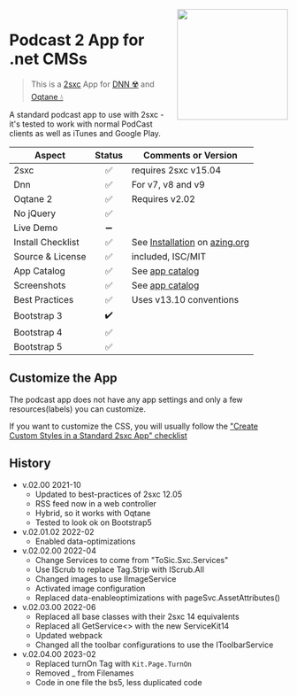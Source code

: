 <image src="app-icon.png" align="right" width="200px">

# Podcast 2 App for .net CMSs

> This is a [2sxc](https://2sxc.org) App for [DNN ☢️](https://www.dnnsoftware.com/) and [Oqtane 💧](https://www.oqtane.org/)

A standard podcast app to use with 2sxc - it's tested to work with normal PodCast clients as well as iTunes and Google Play.

| Aspect              | Status | Comments or Version |
| ------------------- | :----: | ------------------- |
| 2sxc                | ✅    | requires 2sxc v15.04
| Dnn                 | ✅    | For v7, v8 and v9
| Oqtane 2            | ✅    | Requires v2.02
| No jQuery           | ✅    | 
| Live Demo           | ➖    |
| Install Checklist   | ✅    | See [Installation](https://azing.org/2sxc/r/Y2n1XQwq) on [azing.org](https://azing.org/2sxc)
| Source & License    | ✅    | included, ISC/MIT
| App Catalog         | ✅    | See [app catalog](https://2sxc.org/en/apps/app/podcast-v2-hybrid-for-dnn-and-oqtane)
| Screenshots         | ✅    | See [app catalog](https://2sxc.org/en/apps/app/podcast-v2-hybrid-for-dnn-and-oqtane)
| Best Practices      | ✅    | Uses v13.10 conventions
| Bootstrap 3         | ✔️    |
| Bootstrap 4         | ✅    |
| Bootstrap 5         | ✅    | 



## Customize the App

The podcast app does not have any app settings and only a few resources(labels) you can customize.

If you want to customize the CSS, you will usually follow the ["Create Custom Styles in a Standard 2sxc App" checklist](https://azing.org/2sxc/r/gg_aB9FD)

## History

* v.02.00 2021-10
    * Updated to best-practices of 2sxc 12.05
    * RSS feed now in a web controller
    * Hybrid, so it works with Oqtane
    * Tested to look ok on Bootstrap5
* v.02.01.02 2022-02
    * Enabled data-optimizations
* v.02.02.00 2022-04
    * Change Services to come from "ToSic.Sxc.Services"
    * Use IScrub to replace Tag.Strip with IScrub.All
    * Changed images to use IImageService
    * Activated image configuration
    * Replaced data-enableoptimizations with pageSvc.AssetAttributes()
* v.02.03.00 2022-06 
    * Replaced all base classes with their 2sxc 14 equivalents
    * Replaced all GetService<> with the new ServiceKit14
    * Updated webpack 
    * Changed all the toolbar configurations to use the IToolbarService
* v.02.04.00 2023-02
    * Replaced turnOn Tag with `Kit.Page.TurnOn`
    * Removed _ from Filenames
    * Code in one file the bs5, less duplicated code